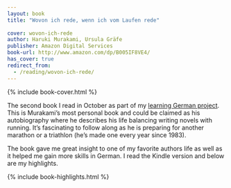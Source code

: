 ```yaml
---
layout: book
title: "Wovon ich rede, wenn ich vom Laufen rede"
 
cover: wovon-ich-rede
author: Haruki Murakami, Ursula Gräfe
publisher: Amazon Digital Services
book-url: http://www.amazon.com/dp/B005IF8VE4/
has_cover: true
redirect_from:
  - /reading/wovon-ich-rede/
---
```

{% include book-cover.html %}

The second book I read in October as part of my [learning German project]. This is Murakami’s most personal book and could be claimed as his autobiography where he describes his life balancing writing novels with running. It’s fascinating to follow along as he is preparing for another marathon or a triathlon (he’s made one every year since 1983).

The book gave me great insight to one of my favorite authors life as well as it helped me gain more skills in German. I read the Kindle version and below are my highlights.

{% include book-highlights.html %}

[learning German project]: http://holmberg.io/2015/10/a-month-of-german
